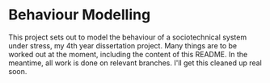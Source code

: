 # Behaviour Modelling

This project sets out to model the behaviour of a sociotechnical system under stress, my 4th year dissertation project. 
Many things are to be worked out at the moment, including the content of this README. 
In the meantime, all work is done on relevant branches. I'll get this cleaned up real soon. 
